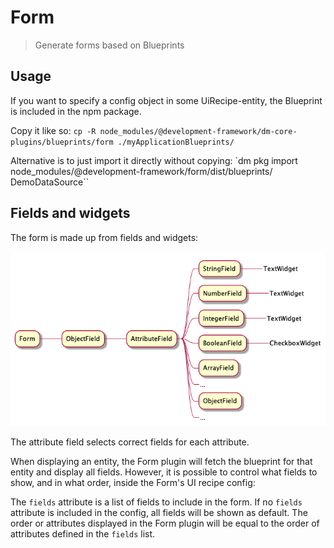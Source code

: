 # Form

> Generate forms based on Blueprints

## Usage

If you want to specify a config object in some UiRecipe-entity, the Blueprint is included in the npm package.

Copy it like so: `cp -R node_modules/@development-framework/dm-core-plugins/blueprints/form ./myApplicationBlueprints/`

Alternative is to just import it directly without copying: `dm pkg import
node_modules/@development-framework/form/dist/blueprints/ DemoDataSource``

## Fields and widgets

The form is made up from fields and widgets:

![your-UML-diagram-name](docs/components.png)

The attribute field selects correct fields for each attribute.

When displaying an entity, the Form plugin will fetch the blueprint for that entity and display all fields. However, it
is possible to control what fields to show, and in what order,
inside the Form's UI recipe config:

The `fields` attribute is a list of fields to include in the form. If no `fields` attribute is included in the config,
all fields will be shown as default. The order or attributes displayed in the Form plugin will be equal to the order of
attributes defined in the  `fields` list.

